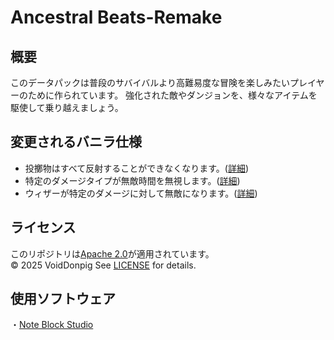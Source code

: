 # Ancestral Beats-Remake
## 概要
このデータパックは普段のサバイバルより高難易度な冒険を楽しみたいプレイヤーのために作られています。
強化された敵やダンジョンを、様々なアイテムを駆使して乗り越えましょう。
## 変更されるバニラ仕様
* 投擲物はすべて反射することができなくなります。([詳細](Datapack/data/minecraft/tags/entity_type/redirectable_projectile.json))
* 特定のダメージタイプが無敵時間を無視します。([詳細](Datapack/data/minecraft/tags/damage_type/bypasses_cooldown.json))
* ウィザーが特定のダメージに対して無敵になります。([詳細](Datapack/data/minecraft/tags/damage_type/wither_immune_to.json))
## ライセンス
このリポジトリは[Apache 2.0](LICENSE)が適用されています。  
© 2025 VoidDonpig
See [LICENSE](LICENSE) for details.
## 使用ソフトウェア
・[Note Block Studio](https://noteblock.studio/)
